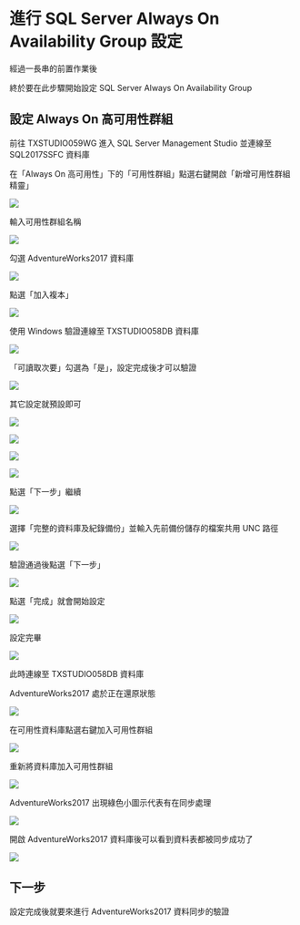 # 進行 SQL Server Always On Availability Group 設定

經過一長串的前置作業後

終於要在此步驟開始設定 SQL Server Always On Availability Group

## 設定 Always On 高可用性群組

前往 TXSTUDIO059WG 進入 SQL Server Management Studio 並連線至 SQL2017SSFC 資料庫

在「Always On 高可用性」下的「可用性群組」點選右鍵開啟「新增可用性群組精靈」

![](images/28/screenshot-01.png)

輸入可用性群組名稱

![](images/28/screenshot-02.png)

勾選 AdventureWorks2017 資料庫

![](images/28/screenshot-03.png)

點選「加入複本」

![](images/28/screenshot-04.png)

使用 Windows 驗證連線至 TXSTUDIO058DB 資料庫

![](images/28/screenshot-05.png)

「可讀取次要」勾選為「是」，設定完成後才可以驗證

![](images/28/screenshot-06.png)

其它設定就預設即可

![](images/28/screenshot-07.png)

![](images/28/screenshot-08.png)

![](images/28/screenshot-09.png)

![](images/28/screenshot-10.png)

點選「下一步」繼續

![](images/28/screenshot-11.png)

選擇「完整的資料庫及紀錄備份」並輸入先前備份儲存的檔案共用 UNC 路徑

![](images/28/screenshot-12.png)

驗證通過後點選「下一步」

![](images/28/screenshot-13.png)

點選「完成」就會開始設定

![](images/28/screenshot-14.png)

設定完畢

![](images/28/screenshot-15.png)

此時連線至 TXSTUDIO058DB 資料庫

AdventureWorks2017 處於正在還原狀態

![](images/28/screenshot-16.png)

在可用性資料庫點選右鍵加入可用性群組

![](images/28/screenshot-17.png)

重新將資料庫加入可用性群組

![](images/28/screenshot-18.png)

AdventureWorks2017 出現綠色小圖示代表有在同步處理

![](images/28/screenshot-19.png)

開啟 AdventureWorks2017 資料庫後可以看到資料表都被同步成功了

![](images/28/screenshot-20.png)

## 下一步

設定完成後就要來進行 AdventureWorks2017 資料同步的驗證
